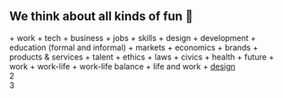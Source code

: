 ## We think about all kinds of fun 💩



<div class="flex-container">
  <div>+ work
+ tech
+ business
+ jobs
+ skills
+ design
+ development
+ education (formal and informal)
+ markets
+ economics
+ brands
+ products & services
+ talent
+ ethics
+ laws
+ civics
+ health
+ future
+ work
+ work-life
+ work-life balance
+ life and work
+ <a href="url">design </a></div>
  <div>2</div>
  <div>3</div>
</div>
